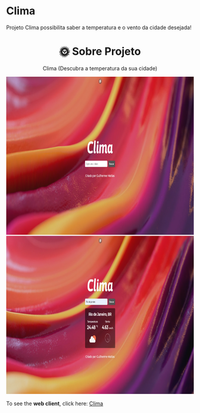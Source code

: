 # Clima
Projeto Clima possibilita saber a temperatura e o vento da cidade desejada!
<h1 align="center">🌞 Sobre Projeto</h1>
<p align="center">Clima (Descubra a temperatura da sua cidade)</p>

<div align="center" >
  <img src="./img/Screenshot_2.png" alt="demo-web" height="425">
</div>

<div align="center" >
  <img src="./img/Screenshot_3.png" alt="demo-web" height="425">
</div>

To see the **web client**, click here: [Clima]([cobbydev.github.io/clima/](https://cobbydev.github.io/Clima/))<br />
